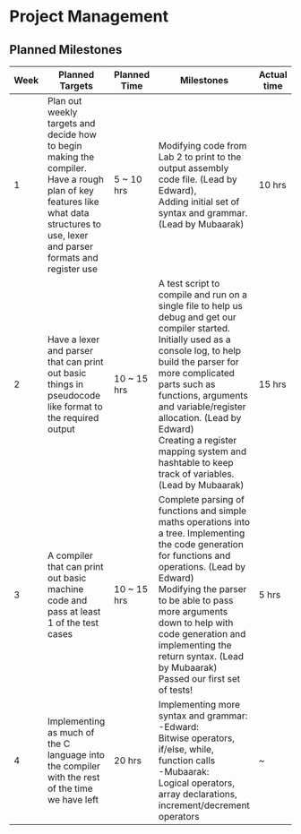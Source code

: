 Project Management
==================
Planned Milestones
-----------------------

Week| Planned Targets | Planned Time | Milestones | Actual time
--- | --- | --- | --- | ---
1| Plan out weekly targets and decide how to begin making the compiler. <br>Have a rough plan of key features like what data structures to use, lexer and parser formats and register use | 5 ~ 10 hrs | Modifying code from Lab 2 to print to the output assembly code file. (Lead by Edward),<br> Adding initial set of syntax and grammar. (Lead by Mubaarak) | 10 hrs
2| Have a lexer and parser that can print out basic things in pseudocode like format to the required output| 10 ~ 15 hrs | A test script to compile and run on a single file to help us debug and get our compiler started. Initially used as a console log, to help build the parser for more complicated parts such as functions, arguments and variable/register allocation. (Lead by Edward)<br>Creating a register mapping system and hashtable to keep track of variables. (Lead by Mubaarak) | 15 hrs
3| A compiler that can print out basic machine code and pass at least 1 of the test cases | 10 ~ 15 hrs | Complete parsing of functions and simple maths operations into a tree. Implementing the code generation for functions and operations. (Lead by Edward)<br>Modifying the parser to be able to pass more arguments down to help with code generation and implementing the return syntax. (Lead by Mubaarak)<br>Passed our first set of tests! | 5 hrs
4| Implementing as much of the C language into the compiler with the rest of the time we have left | 20 hrs | Implementing more syntax and grammar:<br>-Edward:<br>Bitwise operators, if/else, while, function calls<br>-Mubaarak:<br>Logical operators, array declarations, increment/decrement operators | ~
